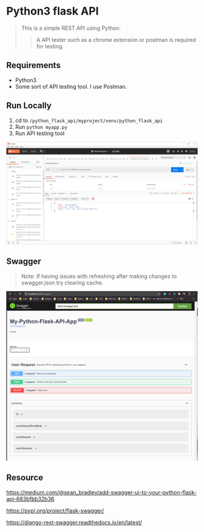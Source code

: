 # Python3 flask API
> This is a simple REST API using Python.
>> A API tester such as a chrome extension or postman is required for testing.

## Requirements
* Python3
* Some sort of API testing tool.  I use Postman.

## Run Locally
1. cd to `/python_flask_api/myproject/venv/python_flask_api`
2. Run `python myapp.py`
3. Run API testing tool

![postman_example](myproject/venv/resources/postman_example.png)

## Swagger
> Note: If having issues with refreshing after making changes to swagger.json try clearing cache.

![swagger_example](myproject/venv/resources/swaggerDoc.png)

## Resource

https://medium.com/@sean_bradley/add-swagger-ui-to-your-python-flask-api-683bfbb32b36

https://pypi.org/project/flask-swagger/

https://django-rest-swagger.readthedocs.io/en/latest/
